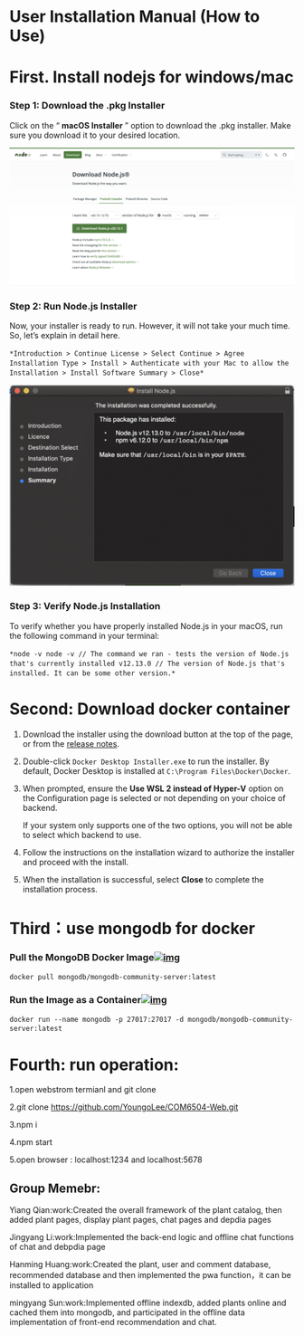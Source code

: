 # User Installation Manual (How to Use)

# First. Install nodejs for windows/mac

### Step 1: Download the .pkg Installer

Click on the “ **macOS Installer** ” option to download the .pkg installer. Make sure you download it to your desired location.

![nodejs](https://github.com/YoungoLee/COM6504-Web/blob/main/nodejs.png)

### Step 2: Run Node.js Installer

Now, your installer is ready to run. However, it will not take your much time. So, let’s explain in detail here.

`*Introduction > Continue License > Select Continue > Agree Installation Type > Install > Authenticate with your Mac to allow the Installation > Install Software Summary > Close*`

![Run_Node_js_Installer_eff96f6ecc](https://github.com/YoungoLee/COM6504-Web/blob/main/Run_Node_js_Installer_eff96f6ecc.png)

### Step 3: Verify Node.js Installation

To verify whether you have properly installed Node.js in your macOS, run the following command in your terminal:

`*node -v node -v // The command we ran - tests the version of Node.js that's currently installed v12.13.0 // The version of Node.js that's installed. It can be some other version.*`



# Second: Download docker container 

1. Download the installer using the download button at the top of the page, or from the [release notes](https://docs.docker.com/desktop/release-notes/).

2. Double-click `Docker Desktop Installer.exe` to run the installer. By default, Docker Desktop is installed at `C:\Program Files\Docker\Docker`.

3. When prompted, ensure the **Use WSL 2 instead of Hyper-V** option on the Configuration page is selected or not depending on your choice of backend.

   If your system only supports one of the two options, you will not be able to select which backend to use.

4. Follow the instructions on the installation wizard to authorize the installer and proceed with the install.

5. When the installation is successful, select **Close** to complete the installation process.

# Third：use mongodb for docker

### Pull the MongoDB Docker Image[![img](https://www.mongodb.com/docs/manual/assets/link.svg)](https://www.mongodb.com/docs/manual/tutorial/install-mongodb-community-with-docker/#pull-the-mongodb-docker-image)

```
docker pull mongodb/mongodb-community-server:latest
```

### Run the Image as a Container[![img](https://www.mongodb.com/docs/manual/assets/link.svg)](https://www.mongodb.com/docs/manual/tutorial/install-mongodb-community-with-docker/#run-the-image-as-a-container)

```
docker run --name mongodb -p 27017:27017 -d mongodb/mongodb-community-server:latest
```

# Fourth: run operation:

1.open webstrom termianl and git clone

2.git clone https://github.com/YoungoLee/COM6504-Web.git

3.npm i

4.npm start 

5.open browser : localhost:1234 and localhost:5678 



## Group Memebr:

Yiang Qian:work:Created the overall framework of the plant catalog, then added plant pages, display plant pages, chat pages and depdia pages



Jingyang Li:work:Implemented the back-end logic and offline chat functions of chat and debpdia page 



Hanming Huang:work:Created the plant, user and comment database, recommended database and then implemented the pwa function，it can be installed to application



mingyang Sun:work:Implemented offline indexdb, added plants online and cached them into mongodb, and participated in the offline data implementation of front-end recommendation and chat.



